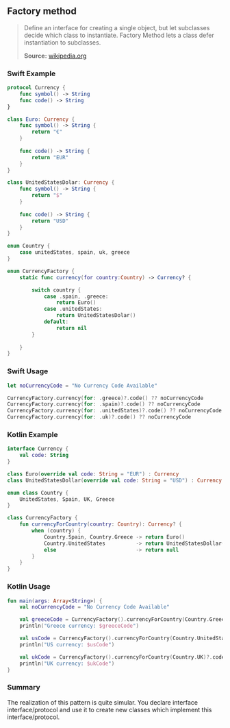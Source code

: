 ## Factory method

> Define an interface for creating a single object, but let subclasses decide which class to instantiate. Factory Method lets a class defer instantiation to subclasses.
>
>**Source:** [wikipedia.org](https://en.wikipedia.org/wiki/Factory_method_pattern)

### Swift Example

```swift
protocol Currency {
    func symbol() -> String
    func code() -> String
}

class Euro: Currency {
    func symbol() -> String {
        return "€"
    }
    
    func code() -> String {
        return "EUR"
    }
}

class UnitedStatesDolar: Currency {
    func symbol() -> String {
        return "$"
    }
    
    func code() -> String {
        return "USD"
    }
}

enum Country {
    case unitedStates, spain, uk, greece
}

enum CurrencyFactory {
    static func currency(for country:Country) -> Currency? {

        switch country {
            case .spain, .greece:
                return Euro()
            case .unitedStates:
                return UnitedStatesDolar()
            default:
                return nil
        }
        
    }
}

````

### Swift Usage

```swift
let noCurrencyCode = "No Currency Code Available"

CurrencyFactory.currency(for: .greece)?.code() ?? noCurrencyCode
CurrencyFactory.currency(for: .spain)?.code() ?? noCurrencyCode
CurrencyFactory.currency(for: .unitedStates)?.code() ?? noCurrencyCode
CurrencyFactory.currency(for: .uk)?.code() ?? noCurrencyCode

````

### Kotlin Example

```kotlin
interface Currency {
    val code: String
}

class Euro(override val code: String = "EUR") : Currency
class UnitedStatesDollar(override val code: String = "USD") : Currency

enum class Country {
    UnitedStates, Spain, UK, Greece
}

class CurrencyFactory {
    fun currencyForCountry(country: Country): Currency? {
        when (country) {
            Country.Spain, Country.Greece -> return Euro()
            Country.UnitedStates          -> return UnitedStatesDollar()
            else                          -> return null
        }
    }
}

````

### Kotlin Usage

```kotlin
fun main(args: Array<String>) {
    val noCurrencyCode = "No Currency Code Available"

    val greeceCode = CurrencyFactory().currencyForCountry(Country.Greece)?.code ?: noCurrencyCode
    println("Greece currency: $greeceCode")

    val usCode = CurrencyFactory().currencyForCountry(Country.UnitedStates)?.code ?: noCurrencyCode
    println("US currency: $usCode")

    val ukCode = CurrencyFactory().currencyForCountry(Country.UK)?.code ?: noCurrencyCode
    println("UK currency: $ukCode")
}

````

### Summary

The realization of this pattern is quite simular. You declare interface interface/protocol and use it to create new classes which implement this interface/protocol.
